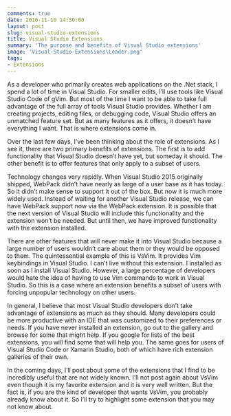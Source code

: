 ```yaml
---
comments: true
date: 2016-11-10 14:30:00
layout: post
slug: visual-studio-extensions
title: Visual Studio Extensions
summary: 'The purpose and benefits of Visual Studio extensions'
image: 'Visual-Studio-Extensions\Leader.png'
tags:
- Extensions
---
```


As a developer who primarily creates web applications on the .Net stack, I spend a lot of time in Visual Studio. For smaller edits, I’ll use tools like Visual Studio Code of gVim. But most of the time I want to be able to take full advantage of the full array of tools Visual Studio provides. Whether I am creating projects, editing files, or debugging code, Visual Studio offers an unmatched feature set. But as many features as it offers, it doesn’t have everything I want. That is where extensions come in. 

Over the last few days, I’ve been thinking about the role of extensions. As I see it, there are two primary benefits of extensions. The first is to add functionality that Visual Studio doesn’t have yet, but someday it should. The other benefit is to offer features that only apply to a subset of users. 

Technology changes very rapidly. When Visual Studio 2015 originally shipped, WebPack didn’t have nearly as large of a user base as it has today. So it didn’t make sense to support it out of the box. But now it is much more widely used. Instead of waiting for another Visual Studio release, we can have WebPack support now via the WebPack extension. It is possible that the next version of Visual Studio will include this functionality and the extension won’t be needed. But until then, we have improved functionality with the extension installed.

There are other features that will never make it into Visual Studio because a large number of users wouldn’t care about them or they would be opposed to them. The quintessential example of this is VsVim. It provides Vim keybindings in Visual Studio. I can’t live without this extension. I installed as soon as I install Visual Studio. However, a large percentage of developers would hate the idea of having to use Vim commands to work in Visual Studio. So this is a case where an extension benefits a subset of users with forcing unpopular technology on other users. 

In general, I believe that most Visual Studio developers don’t take advantage of extensions as much as they should. Many developers could be more productive with an IDE that was customized to their preferences or needs. If you have never installed an extension, go out to the gallery and browse for some that might help. If you google for lists of the best extensions, you will find some that will help you. The same goes for users of Visual Studio Code or Xamarin Studio, both of which have rich extension galleries of their own.

In the coming days, I’ll post about some of the extensions that I find to be incredibly useful that are not widely known. I’ll not post again about VsVim even though it is my favorite extension and it is very well written. But the fact is, if you are the kind of developer that wants VsVim, you probably already know about it. So I’ll try to highlight some extension that you may not know about. 
